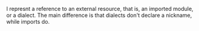 I represnt a reference to an external resource, that is, an imported module, or a dialect.
The main difference is that dialects don't declare a nickname, while imports do.